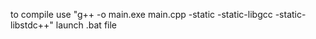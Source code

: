 to compile use "g++ -o main.exe main.cpp -static -static-libgcc -static-libstdc++"
launch .bat file
